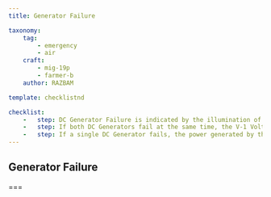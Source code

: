 ```yaml
---
title: Generator Failure

taxonomy:
    tag:
        - emergency
        - air
    craft: 
        - mig-19p
        - farmer-b
    author: RAZBAM

template: checklistnd

checklist:
    -   step: DC Generator Failure is indicated by the illumination of the Generator Off Red Warning lights (ГЕНЕРАТОР ВЫКЛЮЧЕН) on the Main Instrument Panel. 
    -   step: If both DC Generators fail at the same time, the V-1 Voltmeter, located on the Main Instrument Panel, will display approximately 24V indicating the Battery is now powering the DC Busses.
    -   step: If a single DC Generator fails, the power generated by the remaining one is capable of powering all the Aircraft electrical power consumers.
---
```


## Generator Failure

===

